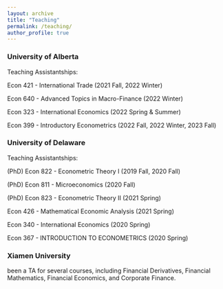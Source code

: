 ```yaml
---
layout: archive
title: "Teaching"
permalink: /teaching/
author_profile: true
---
```



### University of Alberta 
Teaching Assistantships:

Econ 421 - International Trade (2021 Fall, 2022 Winter)<br>

Econ 640 - Advanced Topics in Macro-Finance (2022 Winter)<br>

Econ 323 - International Economics (2022 Spring & Summer)<br>

Econ 399 - Introductory Econometrics (2022 Fall, 2022 Winter, 2023 Fall)<br>


### University of Delaware 
Teaching Assistantships:

(PhD) Econ 822 - Econometric Theory I (2019 Fall, 2020 Fall)<br>

(PhD) Econ 811 - Microeconomics (2020 Fall)<br>

(PhD) Econ 823 - Econometric Theory II (2021 Spring)<br>

Econ 426 - Mathematical Economic Analysis (2021 Spring)<br>

Econ 340 - International Economics (2020 Spring)<br>

Econ 367 - INTRODUCTION TO ECONOMETRICS (2020 Spring)<br>


### Xiamen University
been a TA for several courses, including Financial Derivatives, Financial Mathematics, Financial Economics, and Corporate Finance.
